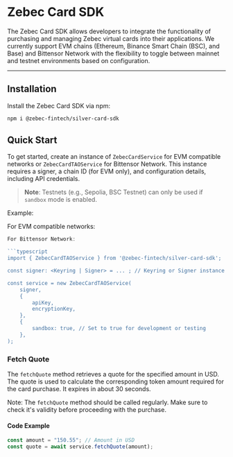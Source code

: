 # Zebec Card SDK

The Zebec Card SDK allows developers to integrate the functionality of purchasing and managing Zebec virtual cards into their applications. We currently support EVM chains (Ethereum, Binance Smart Chain (BSC), and Base) and Bittensor Network with the flexibility to toggle between mainnet and testnet environments based on configuration.

---

## Installation

Install the Zebec Card SDK via npm:

```bash
npm i @zebec-fintech/silver-card-sdk
```

## Quick Start

To get started, create an instance of `ZebecCardService` for EVM compatible networks or `ZebecCardTAOService` for Bittensor Network. This instance requires a signer, a chain ID (for EVM only), and configuration details, including API credentials.

> **Note**: Testnets (e.g., Sepolia, BSC Testnet) can only be used if `sandbox` mode is enabled.

Example:

For EVM compatible networks:

```typescript
For Bittensor Network:

```typescript
import { ZebecCardTAOService } from '@zebec-fintech/silver-card-sdk';

const signer: <Keyring | Signer> = ... ; // Keyring or Signer instance from Wallet Extension

const service = new ZebecCardTAOService(
    signer,
    {
        apiKey,
        encryptionKey,
    },
    {
        sandbox: true, // Set to true for development or testing
    },
);
```

### Fetch Quote

The `fetchQuote` method retrieves a quote for the specified amount in USD. The quote is used to calculate the corresponding token amount required for the card purchase. It expires in about 30 seconds.

Note: The `fetchQuote` method should be called regularly. Make sure to check it's validity before proceeding with the purchase.

#### Code Example

```typescript
const amount = "150.55"; // Amount in USD
const quote = await service.fetchQuote(amount);
```
